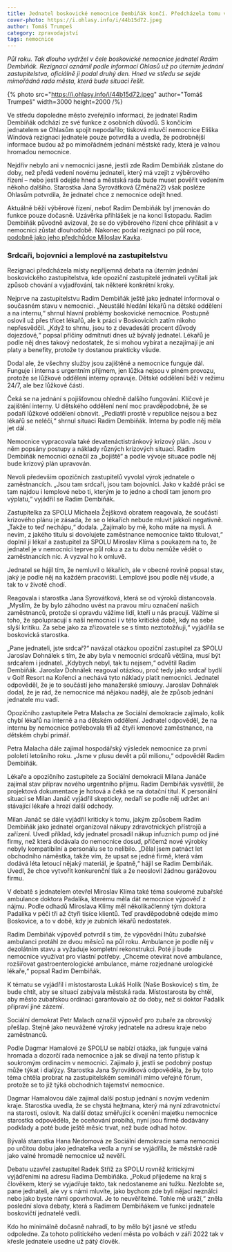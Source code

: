 ```yaml
---
title: Jednatel boskovické nemocnice Dembiňák končí. Předcházela tomu verbální přestřelka na zastupitelstvu
cover-photo: https://i.ohlasy.info/i/44b15d72.jpeg
author: Tomáš Trumpeš
category: zpravodajství
tags: nemocnice
---
```


*Půl roku. Tak dlouho vydržel v čele boskovické nemocnice jednatel Radim Dembiňák. Rezignaci oznámil podle informací Ohlasů už po úterním jednání zastupitelstva, oficiálně ji podal druhý den. Hned ve středu se sejde mimořádná rada města, která bude situaci řešit.*

{% photo src="https://i.ohlasy.info/i/44b15d72.jpeg" author="Tomáš Trumpeš" width=3000 height=2000 /%}

Ve středu dopoledne město zveřejnilo informaci, že jednatel Radim Dembiňák odchází ze své funkce z osobních důvodů. S končícím jednatelem se Ohlasům spojit nepodařilo; tisková mluvčí nemocnice Eliška Windová rezignaci jednatele pouze potvrdila a uvedla, že podrobnější informace budou až po mimořádném jednání městské rady, která je valnou hromadou nemocnice.

Nejdřív nebylo ani v nemocnici jasné, jestli zde Radim Dembiňák zůstane do doby, než předá vedení novému jednateli, který má vzejít z výběrového řízení – nebo jestli odejde hned a městská rada bude muset pověřit vedením někoho dalšího. Starostka Jana Syrovátková (Změna22) však posléze Ohlasům potvrdila, že jednatel chce z nemocnice odejít hned.

Aktuálně běží výběrové řízení, neboť Radim Dembiňák byl jmenován do funkce pouze dočasně. Uzávěrka přihlášek je na konci listopadu. Radim Dembiňák původně avizoval, že se do výběrového řízení chce přihlásit a v nemocnici zůstat dlouhodobě. Nakonec podal rezignaci po půl roce, [podobně jako jeho předchůdce Miloslav Kavka](https://ohlasy.info/clanky/2024/01/kavka-rezignoval.html). 

### Srdcaři, bojovníci a lemplové na zastupitelstvu

Rezignaci předcházela místy nepříjemná debata na úterním jednání boskovického zastupitelstva, kde opoziční zastupitelé jednateli vyčítali jak způsob chování a vyjadřování, tak některé konkrétní kroky.

Nejprve na zastupitelstvu Radim Dembiňák ještě jako jednatel informoval o současném stavu v nemocnici. „Neustálé hledání lékařů na dětské oddělení a na internu,“ shrnul hlavní problémy boskovické nemocnice. Postupně oslovil už přes třicet lékařů, ale k práci v Boskovicích zatím nikoho nepřesvědčil. „Když to shrnu, jsou to z devadesáti procent důvody dojezdové,“ popsal příčiny odmítnutí dnes už bývalý jednatel. Lékařů je podle něj dnes takový nedostatek, že si mohou vybírat a nezajímají je ani platy a benefity, protože ty dostanou prakticky všude.

Dodal ale, že všechny služby jsou zajištěné a nemocnice funguje dál. Funguje i interna s urgentním příjmem, jen lůžka nejsou v plném provozu, protože se lůžkové oddělení interny opravuje. Dětské oddělení běží v režimu 24/7, ale bez lůžkové části. 

Čeká se na jednání s pojišťovnou ohledně dalšího fungování. Klíčové je zajištění interny. U dětského oddělení není moc pravděpodobné, že se podaří lůžkové oddělení obnovit. „Pediatři prostě v republice nejsou a bez lékařů se neléčí,“ shrnul situaci Radim Dembiňák. Interna by podle něj měla jet dál.

Nemocnice vypracovala také devatenáctistránkový krizový plán. Jsou v něm popsány postupy a náklady různých krizových situací. Radim Dembiňák nemocnici označil za „bojiště“ a podle vývoje situace podle něj bude krizový plán upravován.

Nevoli především opozičních zastupitelů vyvolal výrok jednatele o zaměstnancích. „Jsou tam srdcaři, jsou tam bojovníci. Jako v každé práci se tam najdou i lemplové nebo ti, kterým je to jedno a chodí tam jenom pro výplatu,“ vyjádřil se Radim Dembiňák.

Zastupitelka za SPOLU Michaela Žejšková obratem reagovala, že součástí krizového plánu je zásada, že se o lékařích nebude mluvit jakkoli negativně. „Takže to teď nechápu,“ dodala. „Zajímalo by mě, koho máte na mysli. A nevím, z jakého titulu si dovolujete zaměstnance nemocnice takto titulovat,“ doplnil ji lékař a zastupitel za SPOLU Miroslav Klíma s poukazem na to, že jednatel je v nemocnici teprve půl roku a za tu dobu nemůže vědět o zaměstnancích nic. A vyzval ho k omluvě.

Jednatel se hájil tím, že nemluvil o lékařích, ale v obecné rovině popsal stav, jaký je podle něj na každém pracovišti. Lemplové jsou podle něj všude, a tak to v životě chodí. 

Reagovala i starostka Jana Syrovátková, která se od výroků distancovala. „Myslím, že by bylo záhodno uvést na pravou míru označení našich zaměstnanců, protože si opravdu vážíme lidí, kteří u nás pracují. Vážíme si toho, že spolupracují s naší nemocnicí i v této kritické době, kdy na sebe slyší kritiku. Za sebe jako za zřizovatele se s tímto neztotožňuji,“ vyjádřila se boskovická starostka.

„Pane jednateli, jste srdcař?“ navázal otázkou opoziční zastupitel za SPOLU Jaroslav Dohnálek s tím, že aby byla v nemocnici srdcařů většina, musí být srdcařem i jednatel. „Kdybych nebyl, tak tu nejsem,“ odvětil Radim Dembiňák. Jaroslav Dohnálek reagoval otázkou, proč tedy jako srdcař bydlí v Golf Resort na Kořenci a nechává tyto náklady platit nemocnici. Jednatel odpověděl, že je to součástí jeho manažerské smlouvy. Jaroslav Dohnálek dodal, že je rád, že nemocnice má nějakou naději, ale že způsob jednání jednatele mu vadí. 

Opozičního zastupitele Petra Malacha ze Sociální demokracie zajímalo, kolik chybí lékařů na interně a na dětském oddělení. Jednatel odpověděl, že na internu by nemocnice potřebovala tři až čtyři kmenové zaměstnance, na dětském chybí primář.

Petra Malacha dále zajímal hospodářský výsledek nemocnice za první pololetí letošního roku. „Jsme v plusu devět a půl milionu,“ odpověděl Radim Dembiňák.

Lékaře a opozičního zastupitele za Sociální demokracii Milana Janáče zajímal stav příprav nového urgentního příjmu. Radim Dembiňák vysvětlil, že projektová dokumentace je hotová a čeká se na dotační titul. K personální situaci se Milan Janáč vyjádřil skepticky, nedaří se podle něj udržet ani stávající lékaře a hrozí další odchody.

Milan Janáč se dále vyjádřil kriticky k tomu, jakým způsobem Radim Dembiňák jako jednatel organizoval nákupy zdravotnických přístrojů a zařízení. Uvedl příklad, kdy jednatel prosadil nákup infuzních pump od jiné firmy, než která dodávala do nemocnice dosud, přičemž nové výrobky nebyly kompatibilní a personálu se to nelíbilo. „Dělal jsem patnáct let obchodního náměstka, takže vím, že upsat se jedné firmě, která vám dodává léta letoucí nějaký materiál, je špatně,“ hájil se Radim Dembiňák. Uvedl, že chce vytvořit konkurenční tlak a že neoslovil žádnou garážovou firmu.

V debatě s jednatelem otevřel Miroslav Klíma také téma soukromé zubařské ambulance doktora Padalíka, kterému měla dát nemocnice výpověď z nájmu. Podle odhadů Miroslava Klímy měl několikačlenný tým doktora Padalíka v péči tři až čtyři tisíce klientů. Teď pravděpodobně odejde mimo Boskovice, a to v době, kdy je zubních lékařů nedostatek.

Radim Dembiňák výpověď potvrdil s tím, že výpovědní lhůtu zubařské ambulanci protáhl ze dvou měsíců na půl roku. Ambulance je podle něj v dezolátním stavu a vyžaduje kompletní rekonstrukci. Poté ji bude nemocnice využívat pro vlastní potřeby. „Chceme otevírat nové ambulance, rozšiřovat gastroenterologické ambulance, máme rozjednané urologické lékaře,“ popsal Radim Dembiňák.

K tématu se vyjádřil i místostarosta Lukáš Holík (Naše Boskovice) s tím, že bude chtít, aby se situací zabývala městská rada. Místostarosta by chtěl, aby město zubařskou ordinaci garantovalo až do doby, než si doktor Padalík připraví jiné zázemí. 

Sociální demokrat Petr Malach označil výpověď pro zubaře za obrovský přešlap. Stejně jako neuvážené výroky jednatele na adresu kraje nebo zaměstnanců.

Podle Dagmar Hamalové ze SPOLU se nabízí otázka, jak funguje valná hromada a dozorčí rada nemocnice a jak se dívají na tento přístup k soukromým ordinacím v nemocnici. Zajímalo ji, jestli se podobný postup může týkat i dialýzy. Starostka Jana Syrovátková odpověděla, že by toto téma chtěla probrat na zastupitelském semináři mimo veřejné fórum, protože se to již týká obchodních tajemství nemocnice.

Dagmar Hamalovou dále zajímal další postup jednání s novým vedením kraje. Starostka uvedla, že se chystá hejtmana, který má nyní zdravotnictví na starosti, oslovit. Na další dotaz směřující k ocenění majetku nemocnice starostka odpověděla, že oceňování probíhá, nyní jsou firmě dodávány podklady a poté bude ještě měsíc trvat, než bude odhad hotov.

Bývalá starostka Hana Nedomová ze Sociální demokracie sama nemocnici po určitou dobu jako jednatelka vedla a nyní se vyjádřila, že městské radě jako valné hromadě nemocnice už nevěří. 

Debatu uzavřel zastupitel Radek Stříž za SPOLU rovněž kritickými vyjádřeními na adresu Radima Dembiňáka. „Pokud přijedeme na kraj s člověkem, který se vyjadřuje takto, tak nedostaneme ani tužku. Nezlobte se, pane jednateli, ale vy s námi mluvíte, jako bychom zde byli nějací neználci nebo jako byste námi opovrhoval. Je to neuvěřitelné. Tohle mě uráží,“ zněla poslední slova debaty, která s Radimem Dembiňákem ve funkci jednatele boskovičtí jednatelé vedli.

Kdo ho minimálně dočasně nahradí, to by mělo být jasné ve středu odpoledne. Za tohoto politického vedení města po volbách v září 2022 tak v křesle jednatele usedne už pátý člověk.